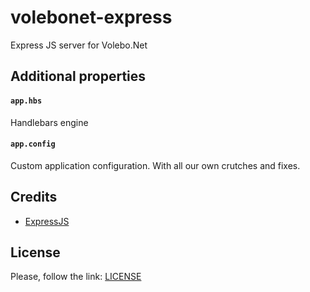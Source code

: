 # volebonet-express

Express JS server for Volebo.Net

## Additional properties

#### `app.hbs`

Handlebars engine

#### `app.config`

Custom application configuration. With all our own crutches and fixes.

## Credits

* [ExpressJS](http://expressjs.com)

## License

Please, follow the link: [LICENSE](LICENSE)
